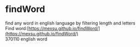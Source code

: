 # findWord 
find any word in english language by filtering length and letters<br/>
Find word:[https://mexsu.github.io/findWord/](https://mexsu.github.io/findWord/)<br/>
370110 english word